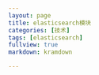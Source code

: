 ```yaml
---
layout: page
title: elasticsearch模块
categories: [技术]
tags: [elasticsearch]
fullview: true
markdown: kramdown

---
```



